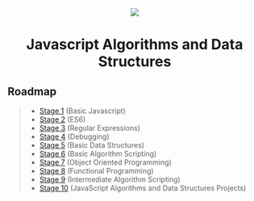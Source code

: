 <p align="center">
    <img src="https://i.postimg.cc/0yFRvh8C/image.png" />
</p>
<h1 align="center">Javascript Algorithms and Data Structures</h3>

## Roadmap

> - [Stage 1](https://github.com/Kroixyz/freecodecamp-courses/tree/master/js-algorithms-and-data-structures/stage-1) (Basic Javascript)
> - [Stage 2]() (ES6)
> - [Stage 3]() (Regular Expressions)
> - [Stage 4]() (Debugging)
> - [Stage 5]() (Basic Data Structures)
> - [Stage 6]() (Basic Algorithm Scripting)
> - [Stage 7]() (Object Oriented Programming)
> - [Stage 8]() (Functional Programming)
> - [Stage 9]() (Intermediate Algorithm Scripting)
> - [Stage 10]() (JavaScript Algorithms and Data Structures Projects)
